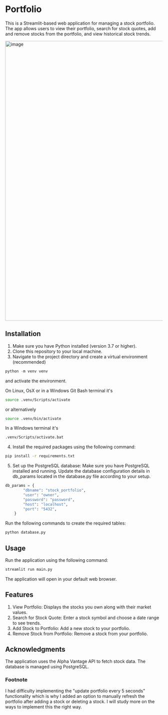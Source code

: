 # Portfolio
This is a Streamlit-based web application for managing a stock portfolio. The app allows users to view their portfolio, search for stock quotes, add and remove stocks from the portfolio, and view historical stock trends.

<img width="891" alt="image" src="https://github.com/sonaliketaki/Portfolio-Tracker/assets/83692145/6efbc4bb-78a0-4012-a04d-92a57420aab9">

## Installation

1. Make sure you have Python installed (version 3.7 or higher).
2. Clone this repository to your local machine.
3. Navigate to the project directory and create a virtual environment (recommended)
  ```python
  python -m venv venv
  ```
  and activate the environment.
  
  On Linux, OsX or in a Windows Git Bash terminal it's
  
  ```bash
  source .venv/Scripts/activate
  ```
  
  or alternatively
  
  ```bash
  source .venv/bin/activate
  ```
  
  In a Windows terminal it's
  
  ```bash
  .venv/Scripts/activate.bat
  ```
4. Install the required packages using the following command:

  ```bash
  pip install -r requirements.txt
  ```

5. Set up the PostgreSQL database:
  Make sure you have PostgreSQL installed and running.
  Update the database configuration details in db_params located in the database.py file according to your setup.

  ```python
  db_params = {
          "dbname": "stock_portfolio",
          "user": "owner",
          "password": "password",
          "host": "localhost",
          "port": "5432", 
      }
  ```
    
  Run the following commands to create the required tables:
  
  ```bash
  python database.py
  ```

## Usage
Run the application using the following command:
```bash
streamlit run main.py
```
The application will open in your default web browser.

## Features
1. View Portfolio: Displays the stocks you own along with their market values.
2. Search for Stock Quote: Enter a stock symbol and choose a date range to see trends.
3. Add Stock to Portfolio: Add a new stock to your portfolio.
4. Remove Stock from Portfolio: Remove a stock from your portfolio.

## Acknowledgments
The application uses the Alpha Vantage API to fetch stock data.
The database is managed using PostgreSQL.

### Footnote
I had difficulty implementing the "update portfolio every 5 seconds" functionality which is why I added an option to manually refresh the portfolio after adding a stock or deleting a stock. I will study more on the ways to implement this the right way.
